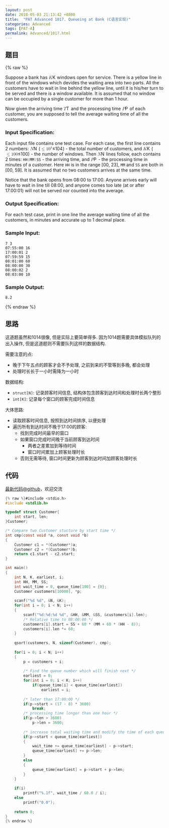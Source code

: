 ```yaml
---
layout: post
date: 2018-05-03 21:13:42 +0800
title:  "PAT Advanced 1017. Queueing at Bank (C语言实现)"
categories: Advanced
tags: [PAT-A]
permalink: Advanced/1017.html
---
```


## 题目

{% raw %}<div class="ques-view"><p>Suppose a bank has <span class="katex"><span class="katex-mathml"><math><mrow><mi>K</mi></mrow>K</math></span><span aria-hidden="true" class="katex-html"><span class="strut" style="height:0.68333em;"></span><span class="strut bottom" style="height:0.68333em;vertical-align:0em;"></span><span class="base textstyle uncramped"><span class="mord mathit" style="margin-right:0.07153em;">K</span></span></span></span> windows open for service. There is a yellow line in front of the windows which devides the waiting area into two parts. All the customers have to wait in line behind the yellow line, until it is his/her turn to be served and there is a window available. It is assumed that no window can be occupied by a single customer for more than 1 hour.</p>
<p>Now given the arriving time <span class="katex"><span class="katex-mathml"><math><mrow><mi>T</mi></mrow>T</math></span><span aria-hidden="true" class="katex-html"><span class="strut" style="height:0.68333em;"></span><span class="strut bottom" style="height:0.68333em;vertical-align:0em;"></span><span class="base textstyle uncramped"><span class="mord mathit" style="margin-right:0.13889em;">T</span></span></span></span> and the processing time <span class="katex"><span class="katex-mathml"><math><mrow><mi>P</mi></mrow>P</math></span><span aria-hidden="true" class="katex-html"><span class="strut" style="height:0.68333em;"></span><span class="strut bottom" style="height:0.68333em;vertical-align:0em;"></span><span class="base textstyle uncramped"><span class="mord mathit" style="margin-right:0.13889em;">P</span></span></span></span> of each customer, you are supposed to tell the average waiting time of all the customers.</p>
<h3 id="input-specification-">Input Specification:</h3>
<p>Each input file contains one test case. For each case, the first line contains 2 numbers: <span class="katex"><span class="katex-mathml"><math><mrow><mi>N</mi></mrow>N</math></span><span aria-hidden="true" class="katex-html"><span class="strut" style="height:0.68333em;"></span><span class="strut bottom" style="height:0.68333em;vertical-align:0em;"></span><span class="base textstyle uncramped"><span class="mord mathit" style="margin-right:0.10903em;">N</span></span></span></span> (<span class="katex"><span class="katex-mathml"><math><mrow><mo>≤</mo><mn>1</mn><msup><mn>0</mn><mn>4</mn></msup></mrow>\le 10^4</math></span><span aria-hidden="true" class="katex-html"><span class="strut" style="height:0.8141079999999999em;"></span><span class="strut bottom" style="height:0.950078em;vertical-align:-0.13597em;"></span><span class="base textstyle uncramped"><span class="mrel">≤</span><span class="mord mathrm">1</span><span class="mord"><span class="mord mathrm">0</span><span class="msupsub"><span class="vlist"><span style="top:-0.363em;margin-right:0.05em;"><span class="fontsize-ensurer reset-size5 size5"><span style="font-size:0em;">​</span></span><span class="reset-textstyle scriptstyle uncramped mtight"><span class="mord mathrm mtight">4</span></span></span><span class="baseline-fix"><span class="fontsize-ensurer reset-size5 size5"><span style="font-size:0em;">​</span></span>​</span></span></span></span></span></span></span>) - the total number of customers, and <span class="katex"><span class="katex-mathml"><math><mrow><mi>K</mi></mrow>K</math></span><span aria-hidden="true" class="katex-html"><span class="strut" style="height:0.68333em;"></span><span class="strut bottom" style="height:0.68333em;vertical-align:0em;"></span><span class="base textstyle uncramped"><span class="mord mathit" style="margin-right:0.07153em;">K</span></span></span></span> (<span class="katex"><span class="katex-mathml"><math><mrow><mo>≤</mo><mn>1</mn><mn>0</mn><mn>0</mn></mrow>\le 100</math></span><span aria-hidden="true" class="katex-html"><span class="strut" style="height:0.64444em;"></span><span class="strut bottom" style="height:0.78041em;vertical-align:-0.13597em;"></span><span class="base textstyle uncramped"><span class="mrel">≤</span><span class="mord mathrm">1</span><span class="mord mathrm">0</span><span class="mord mathrm">0</span></span></span></span>) - the number of windows. Then <span class="katex"><span class="katex-mathml"><math><mrow><mi>N</mi></mrow>N</math></span><span aria-hidden="true" class="katex-html"><span class="strut" style="height:0.68333em;"></span><span class="strut bottom" style="height:0.68333em;vertical-align:0em;"></span><span class="base textstyle uncramped"><span class="mord mathit" style="margin-right:0.10903em;">N</span></span></span></span> lines follow, each contains 2 times: <code>HH:MM:SS</code> - the arriving time, and <span class="katex"><span class="katex-mathml"><math><mrow><mi>P</mi></mrow>P</math></span><span aria-hidden="true" class="katex-html"><span class="strut" style="height:0.68333em;"></span><span class="strut bottom" style="height:0.68333em;vertical-align:0em;"></span><span class="base textstyle uncramped"><span class="mord mathit" style="margin-right:0.13889em;">P</span></span></span></span> - the processing time in minutes of a customer. Here <code>HH</code> is in the range [00, 23], <code>MM</code> and <code>SS</code> are both in [00, 59]. It is assumed that no two customers arrives at the same time.</p>
<p>Notice that the bank opens from 08:00 to 17:00. Anyone arrives early will have to wait in line till 08:00, and anyone comes too late (at or after 17:00:01) will not be served nor counted into the average.</p>
<h3 id="output-specification-">Output Specification:</h3>
<p>For each test case, print in one line the average waiting time of all the customers, in minutes and accurate up to 1 decimal place.</p>
<h3 id="sample-input-">Sample Input:</h3>
<pre><code class="lang-in">7 3
07:55:00 16
17:00:01 2
07:59:59 15
08:01:00 60
08:00:00 30
08:00:02 2
08:03:00 10
</code></pre>
<h3 id="sample-output-">Sample Output:</h3>
<pre><code class="lang-out">8.2
</code></pre>
</div>{% endraw %}

## 思路

这道题虽然和1014很像, 但是实际上要简单得多. 因为1014题需要具体模拟队列的出入操作,
但是这道题则不需要队列这样的数据结构.

需要注意的点:

- 晚于下午五点的顾客才会不予处理, 之前到来的不管等到多晚, 都会处理
- 处理时长长于一小时需降为一小时

数据结构:

- `struct[N]`: 记录顾客时间信息, 结构体包含顾客到达时间和处理时长两个整形
- `int[K]`: 记录每个窗口的顾客完成时间信息

大体思路:

- 读取顾客时间信息, 按照到达时间排序, 以便处理
- 遍历所有到达时间不晚于17:00的顾客:
  - 找到完成时间最早的窗口
  - 如果窗口完成时间晚于当前顾客到达时间
    - 两者之差累加到等待时间
    - 窗口时间累加上顾客处理时长
  - 否则无需等待, 窗口时间更新为顾客到达时间加顾客处理时长

## 代码

[最新代码@github](https://github.com/OliverLew/PAT/blob/master/PATAdvanced/1017.c)，欢迎交流
```c
{% raw %}#include <stdio.h>
#include <stdlib.h>

typedef struct Customer{
    int start, len;
}Customer;

/* Compare two Customer stucture by start time */
int cmp(const void *a, const void *b)
{
    Customer c1 = *(Customer*)a;
    Customer c2 = *(Customer*)b;
    return c1.start - c2.start;
}

int main()
{
    int N, K, earliest, i;
    int HH, MM, SS;
    int wait_time = 0, queue_time[100] = {0};
    Customer customers[10000], *p;
    
    scanf("%d %d", &N, &K);
    for(int i = 0; i < N; i++)
    {
        scanf("%d:%d:%d %d", &HH, &MM, &SS, &customers[i].len);
        /* Relative time to 08:00:00 */
        customers[i].start = SS + 60 * (MM + 60 * (HH - 8));
        customers[i].len *= 60;
    }
    
    qsort(customers, N, sizeof(Customer), cmp);
    
    for(i = 0; i < N; i++)
    {
        p = customers + i;
        
        /* Find the queue number which will finish next */
        earliest = 0;
        for(int i = 0; i < K; i++)
            if(queue_time[i] < queue_time[earliest])
                earliest = i;
        
        /* later than 17:00:00 */
        if(p->start > (17 - 8) * 3600)
            break;
        /* processing time longer than one hour */
        if(p->len > 3600)
            p->len = 3600;
        
        /* increase total waiting time and modify the time of each queue */
        if(p->start < queue_time[earliest])
        {
            wait_time += queue_time[earliest] - p->start;
            queue_time[earliest] += p->len;
        }
        else
        {
            queue_time[earliest] = p->start + p->len;
        }
    }
    
    if(i)
        printf("%.1f", wait_time / 60.0 / i);
    else
        printf("0.0");
    
    return 0;
}
{% endraw %}
```